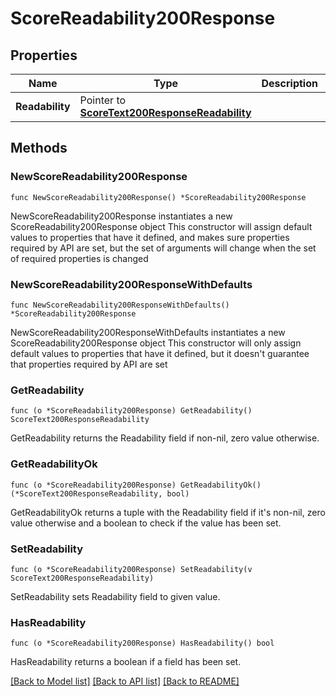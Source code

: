 # ScoreReadability200Response

## Properties

Name | Type | Description | Notes
------------ | ------------- | ------------- | -------------
**Readability** | Pointer to [**ScoreText200ResponseReadability**](ScoreText200ResponseReadability.md) |  | [optional] 

## Methods

### NewScoreReadability200Response

`func NewScoreReadability200Response() *ScoreReadability200Response`

NewScoreReadability200Response instantiates a new ScoreReadability200Response object
This constructor will assign default values to properties that have it defined,
and makes sure properties required by API are set, but the set of arguments
will change when the set of required properties is changed

### NewScoreReadability200ResponseWithDefaults

`func NewScoreReadability200ResponseWithDefaults() *ScoreReadability200Response`

NewScoreReadability200ResponseWithDefaults instantiates a new ScoreReadability200Response object
This constructor will only assign default values to properties that have it defined,
but it doesn't guarantee that properties required by API are set

### GetReadability

`func (o *ScoreReadability200Response) GetReadability() ScoreText200ResponseReadability`

GetReadability returns the Readability field if non-nil, zero value otherwise.

### GetReadabilityOk

`func (o *ScoreReadability200Response) GetReadabilityOk() (*ScoreText200ResponseReadability, bool)`

GetReadabilityOk returns a tuple with the Readability field if it's non-nil, zero value otherwise
and a boolean to check if the value has been set.

### SetReadability

`func (o *ScoreReadability200Response) SetReadability(v ScoreText200ResponseReadability)`

SetReadability sets Readability field to given value.

### HasReadability

`func (o *ScoreReadability200Response) HasReadability() bool`

HasReadability returns a boolean if a field has been set.


[[Back to Model list]](../README.md#documentation-for-models) [[Back to API list]](../README.md#documentation-for-api-endpoints) [[Back to README]](../README.md)


